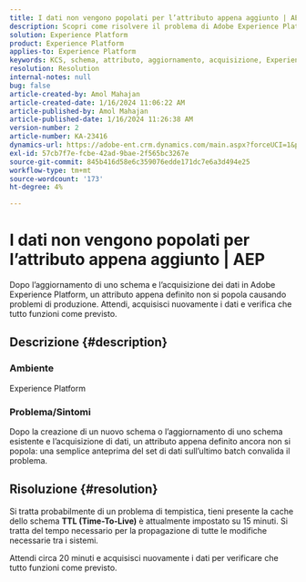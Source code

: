 ```yaml
---
title: I dati non vengono popolati per l’attributo appena aggiunto | AEP
description: Scopri come risolvere il problema di Adobe Experience Platform, a causa del quale un attributo appena definito non si popola. Attendi e riacquisisci i dati.
solution: Experience Platform
product: Experience Platform
applies-to: Experience Platform
keywords: KCS, schema, attributo, aggiornamento, acquisizione, Experience Platform, AEP
resolution: Resolution
internal-notes: null
bug: false
article-created-by: Amol Mahajan
article-created-date: 1/16/2024 11:06:22 AM
article-published-by: Amol Mahajan
article-published-date: 1/16/2024 11:26:38 AM
version-number: 2
article-number: KA-23416
dynamics-url: https://adobe-ent.crm.dynamics.com/main.aspx?forceUCI=1&pagetype=entityrecord&etn=knowledgearticle&id=a1349644-5fb4-ee11-a569-6045bd006079
exl-id: 57cb7f7e-fcbe-42ad-9bae-2f565bc3267e
source-git-commit: 845b416d58e6c359076edde171dc7e6a3d494e25
workflow-type: tm+mt
source-wordcount: '173'
ht-degree: 4%

---
```


# I dati non vengono popolati per l’attributo appena aggiunto | AEP


Dopo l’aggiornamento di uno schema e l’acquisizione dei dati in Adobe Experience Platform, un attributo appena definito non si popola causando problemi di produzione. Attendi, acquisisci nuovamente i dati e verifica che tutto funzioni come previsto.

## Descrizione {#description}


### <b>Ambiente</b>

Experience Platform



### <b>Problema/Sintomi</b>

Dopo la creazione di un nuovo schema o l’aggiornamento di uno schema esistente e l’acquisizione di dati, un attributo appena definito ancora non si popola: una semplice anteprima del set di dati sull’ultimo batch convalida il problema.


## Risoluzione {#resolution}


Si tratta probabilmente di un problema di tempistica, tieni presente la cache dello schema <b>TTL (Time-To-Live)</b> è attualmente impostato su 15 minuti. Si tratta del tempo necessario per la propagazione di tutte le modifiche necessarie tra i sistemi.

Attendi circa 20 minuti e acquisisci nuovamente i dati per verificare che tutto funzioni come previsto.
